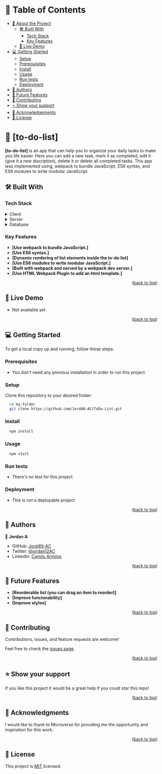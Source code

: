 <a name="readme-top"></a>

# 📗 Table of Contents

- [📖 About the Project](#about-project)
  - [🛠 Built With](#built-with)
    - [Tech Stack](#tech-stack)
    - [Key Features](#key-features)
  - [🚀 Live Demo](#live-demo)
- [💻 Getting Started](#getting-started)
  - [Setup](#setup)
  - [Prerequisites](#prerequisites)
  - [Install](#install)
  - [Usage](#usage)
  - [Run tests](#run-tests)
  - [Deployment](#deployment)
- [👥 Authors](#authors)
- [🔭 Future Features](#future-features)
- [🤝 Contributing](#contributing)
- [⭐️ Show your support](#support)
- [🙏 Acknowledgements](#acknowledgements)
- [📝 License](#license)

# 📖 [to-do-list] <a name="about-project"></a>

**[to-do-list]** is an app that can help you to organize your daily tasks to make you life easier. Here you can add a new task, mark it as completed, edit it (give it a new discription), delete it or delete all completed tasks. This app was implemented using, webpack to bundle JavaScript, ES6 syntax, and ES6 modules to write modular JavaScript.

## 🛠 Built With <a name="built-with"></a>

### Tech Stack <a name="tech-stack"></a>

<details>
  <summary>Client</summary>
  <ul>
    <li>HTML</li>
    <li>CSS</li>
    <li>JavaScript</li>
  </ul>
</details>

<details>
  <summary>Server</summary>
  <ul>
    <li>Webpack Dev Server</li>
  </ul>
</details>

<details>
<summary>Database</summary>
  <ul>
    <li>No database was used in this project.</li>
  </ul>
</details>

### Key Features <a name="key-features"></a>

- **[Use webpack to bundle JavaScript.]**
- **[Use ES6 syntax.]**
- **[Dynamic rendering of list elements inside the to-do list]**
- **[Use ES6 modules to write modular JavaScript.]**
- **[Built with webpack and served by a webpack dev server.]**
- **[Use HTML Webpack Plugin to add an html template.]**

<p align="right">(<a href="#readme-top">back to top</a>)</p>

## 🚀 Live Demo <a name="live-demo"></a>

- Not available yet

<p align="right">(<a href="#readme-top">back to top</a>)</p>

## 💻 Getting Started <a name="getting-started"></a>

To get a local copy up and running, follow these steps.

### Prerequisites

- You don't need any previous installation in order to run this project


### Setup

Clone this repository to your desired folder:

```sh
  cd my-folder
  git clone https://github.com/Jord4N-AC/ToDo-List.git
```

### Install

```sh
  npm install
```

### Usage

```sh
  npm start
```

### Run tests

- There's no test for this project


### Deployment

- This is not a deployable project

<p align="right">(<a href="#readme-top">back to top</a>)</p>


## 👥 Authors <a name="authors"></a>

👤 **Jordan A**

- GitHub: [Jord4N-AC](https://github.com/Jord4N-AC)
- Twitter: [@jordan12AC](https://twitter.com/jordan12AC)
- LinkedIn: [Camilo Armijos](https://www.linkedin.com/in/camilo-armijos-2b9648197)

<p align="right">(<a href="#readme-top">back to top</a>)</p>

## 🔭 Future Features <a name="future-features"></a>

- **[Reorderable list (you can drag an item to reorder)]**
- **[Improve funcionability]**
- **[Improve styles]**

<p align="right">(<a href="#readme-top">back to top</a>)</p>

## 🤝 Contributing <a name="contributing"></a>

Contributions, issues, and feature requests are welcome!

Feel free to check the [issues page](../../issues/).

<p align="right">(<a href="#readme-top">back to top</a>)</p>

## ⭐️ Show your support <a name="support"></a>

If you like this project it would be a great help if you could star this repo!

<p align="right">(<a href="#readme-top">back to top</a>)</p>

## 🙏 Acknowledgments <a name="acknowledgements"></a>

I would like to thank to Microverse for providing me the opportunity and inspiration for this work.

<p align="right">(<a href="#readme-top">back to top</a>)</p>

## 📝 License <a name="license"></a>

This project is [MIT](./LICENSE) licensed.
